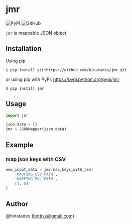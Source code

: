 # jmr

![PyPI](https://img.shields.io/pypi/v/jmr.svg?style=flat-square)
![GitHub](https://img.shields.io/github/license/mashape/apistatus.svg?style=flat-square)

`jmr` is mappable JSON object.

## Installation

Using pip

```
$ pip install git+https://github.com/hinatades/jmr.git
```

or using pip with PyPI: https://pypi.python.org/pypi/jmr

```
$ pip install jmr
```

## Usage

```python
import jmr

json_data = {}
jmr = JSONMapper(json_data)
```

## Example

### map json keys with CSV

```python
new_input_data = jmr.map_keys_with_csv(
    'MAPPING_CSV_PATH',
    'MAPPING_PKL_PATH',
    [1, 0]
)
```

## Author

@hinatades (<hnttisk@gmail.com>)

